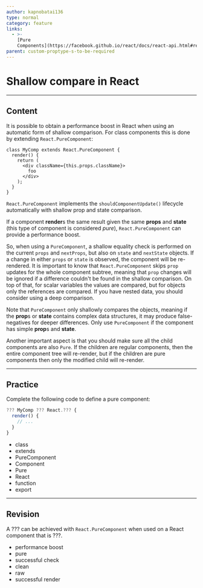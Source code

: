 ```yaml
---
author: kapnobatai136
type: normal
category: feature
links:
  - >-
    [Pure
    Components](https://facebook.github.io/react/docs/react-api.html#reactpurecomponent){website}
parent: custom-proptype-s-to-be-required
---
```


# Shallow compare in React


---

## Content

It is possible to obtain a performance boost in React when using an automatic form of shallow comparison. For class components this is done by extending `React.PureComponent`:

```plain-text
class MyComp extends React.PureComponent {
  render() {
    return (
      <div className={this.props.className}>
        foo
      </div>
    );
  }
}
```

`React.PureComponent` implements the `shouldComponentUpdate()` lifecycle automatically with shallow prop and state comparison.

If a component **render**s the same result given the same **props** and **state** (this type of component is considered *pure*), `React.PureComponent` can provide a performance boost. 

So, when using a `PureComponent`, a shallow equality check is performed on the current `props` and `nextProps`, but also on `state` and `nextState` objects. If a change in either `props` or `state` is observed, the component will be re-rendered. It is important to know that `React.PureComponent` skips `prop` updates for the whole component subtree, meaning that `prop` changes will be ignored if a difference couldn't be found in the shallow comparison. On top of that, for scalar variables the values are compared, but for objects only the references are compared. If you have nested data, you should consider using a deep comparison.

Note that `PureComponent` only shallowly compares the objects, meaning if the **prop**s or **state** contains complex data structures, it may produce false-negatives for deeper differences. Only use `PureComponent` if the component has simple **prop**s and **state**.

Another important aspect is that you should make sure all the child components are also `Pure`. If the children are regular components, then the entire component tree will re-render, but if the children are pure components then only the modified child will re-render.


---

## Practice

Complete the following code to define a pure component:

```jsx
??? MyComp ??? React.??? {
  render() {
    // ...
  }
}
```

- class
- extends
- PureComponent
- Component
- Pure
- React
- function
- export


---

## Revision

A ??? can be achieved with `React.PureComponent` when used on a React component that is ???.

- performance boost
- pure
- successful check
- clean
- raw
- successful render
 
